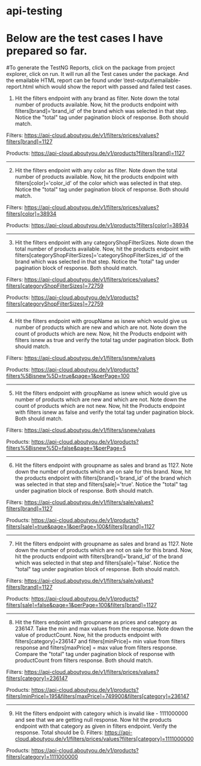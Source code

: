 # api-testing
# Below are the test cases I have prepared so far.
#To generate the TestNG Reports, click on the package from project explorer, click on run. It will run all the Test cases under the package. And the emailable HTML report can be found under \test-output\emailable-report.html which would show the report with passed and failed test cases.


1. Hit the filters endpoint with any brand as filter. Note down the total number of products available.
Now, hit the products endpoint with filters[brand]='brand_id' of the brand which was selected in that step. Notice the "total" tag under pagination block of response. Both should match.

Filters:
https://api-cloud.aboutyou.de/v1/filters/prices/values?filters[brand]=1127

Products:
https://api-cloud.aboutyou.de/v1/products?filters[brand]=1127

----------------------------------------------------------------------------------------------------------------------------------------------------------------------------------------------------------

2. Hit the filters endpoint with any color as filter. Note down the total number of products available.
   Now, hit the products endpoint with filters[color]='color_id' of the color which was selected in that step. Notice the "total" tag under pagination block of response. Both should match.

Filters:
https://api-cloud.aboutyou.de/v1/filters/prices/values?filters[color]=38934

Products:
https://api-cloud.aboutyou.de/v1/products?filters[color]=38934

----------------------------------------------------------------------------------------------------------------------------------------------------------------------------------------------------------

3. Hit the filters endpoint with any categoryShopFilterSizes. Note down the total number of products available.
Now, hit the products endpoint with filters[categoryShopFilterSizes]='categoryShopFilterSizes_id' of the brand which was selected in that step. Notice the "total" tag under pagination block of response. Both should match.

Filters:
https://api-cloud.aboutyou.de/v1/filters/prices/values?filters[categoryShopFilterSizes]=72759

Products:
https://api-cloud.aboutyou.de/v1/products?filters[categoryShopFilterSizes]=72759


----------------------------------------------------------------------------------------------------------------------------------------------------------------------------------------------------------

4. Hit the filters endpoint with groupName as isnew which would give us number of products which are new and which are not. Note down the count of products which are new. Now, hit the Products endpoint with filters isnew as true and verify the total tag under pagination block. Both should match.

Filters:
https://api-cloud.aboutyou.de/v1/filters/isnew/values

Products:
https://api-cloud.aboutyou.de/v1/products?filters%5Bisnew%5D=true&page=1&perPage=100

----------------------------------------------------------------------------------------------------------------------------------------------------------------------------------------------------------

5. Hit the filters endpoint with groupName as isnew which would give us number of products which are new and which are not. Note down the count of products which are not new. Now, hit the Products endpoint with filters isnew as false and verify the total tag under pagination block. Both should match.

Filters:
https://api-cloud.aboutyou.de/v1/filters/isnew/values

Products:
https://api-cloud.aboutyou.de/v1/products?filters%5Bisnew%5D=false&page=1&perPage=5

----------------------------------------------------------------------------------------------------------------------------------------------------------------------------------------------------------

6.  Hit the filters endpoint with groupname as sales and brand as 1127. Note down the number of products which are on sale for this brand.
    Now, hit the products endpoint with filters[brand]='brand_id' of the brand which was selected in that step and filters[sale]='true'. Notice the "total" tag under pagination block of response. Both should match.

Filters:
https://api-cloud.aboutyou.de/v1/filters/sale/values?filters[brand]=1127

Products:
https://api-cloud.aboutyou.de/v1/products?filters[sale]=true&page=1&perPage=100&filters[brand]=1127

----------------------------------------------------------------------------------------------------------------------------------------------------------------------------------------------------------

7.  Hit the filters endpoint with groupname as sales and brand as 1127. Note down the number of products which are not on sale for this brand.
    Now, hit the products endpoint with filters[brand]='brand_id' of the brand which was selected in that step and filters[sale]='false'. Notice the "total" tag under pagination block of response. Both should match.


Filters:
https://api-cloud.aboutyou.de/v1/filters/sale/values?filters[brand]=1127

Products:
https://api-cloud.aboutyou.de/v1/products?filters[sale]=false&page=1&perPage=100&filters[brand]=1127

----------------------------------------------------------------------------------------------------------------------------------------------------------------------------------------------------------

8. Hit the filters endpoint with groupname as prices and category as 236147. Take the min and max values from the response. Note down the value of productCount. Now, hit the products endpoint with filters[category]=236147 and filters[minPrice]= min value from filters response and filters[maxPrice] = max value from filters response. Compare the "total" tag under pagination block of response with productCount from filters response. Both should match.

Filters:
https://api-cloud.aboutyou.de/v1/filters/prices/values?filters[category]=236147

Products:
https://api-cloud.aboutyou.de/v1/products?filters[minPrice]=195&filters[maxPrice]=749900&filters[category]=236147

----------------------------------------------------------------------------------------------------------------------------------------------------------------------------------------------------------

9. Hit the filters endpoint with category which is invalid like - 1111000000 and see that we are getting null response. Now hit the products endpoint with that category as given in filters endpoint. Verify the response. Total should be 0.
Filters:
https://api-cloud.aboutyou.de/v1/filters/prices/values?filters[category]=1111000000

Products:
https://api-cloud.aboutyou.de/v1/products?filters[category]=1111000000


